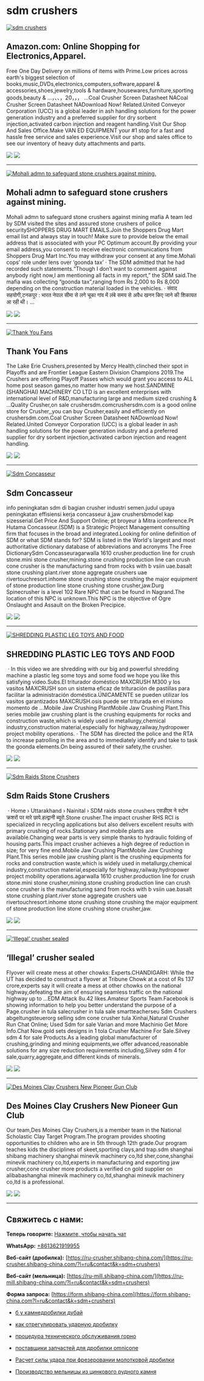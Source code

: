 # sdm crushers

<a href="https://swt.shibang-china.com/?l=ru&img&k=sdm+crushers" target="_blank">![sdm crushers](http://static.shibang-china.com/all-800x300/393.jpg)</a>

## Amazon.com: Online Shopping for Electronics,Apparel.
Free One Day Delivery on millions of items with Prime.Low prices across earth's biggest selection of books,music,DVDs,electronics,computers,software,apparel &amp; accessories,shoes,jewelry,tools &amp; hardware,housewares,furniture,sporting goods,beauty &amp; …，、、，20，，， …Coal Crusher Screen Datasheet NACoal Crusher Screen Datasheet NADownload Now! Related.United Conveyor Corporation (UCC) is a global leader in ash handling solutions for the power generation industry and a preferred supplier for dry sorbent injection,activated carbon injection and reagent handling.Visit Our Shop And Sales Office.Make VAN ED EQUIPMENT your #1 stop for a fast and hassle free service and sales experience.Visit our shop and sales office to see our inventory of heavy duty attachments and parts.


<a href="https://whatsapp.shibangsoft.com/WhatsApp.php" target="_blank" title="WhatsApp">![](http://static.shibang-china.com/icon/whatsapp.png)</a> <a href="https://swt.shibang-china.com/?l=ru&icon&k=sdm+crushers" target="_blank">![](http://static.shibang-china.com/icon/chat-ru.png)</a>

---

<a href="https://swt.shibang-china.com/?l=ru&img&k=sdm+crushers" target="_blank">![Mohali admn to safeguard stone crushers against mining.](http://static.shibang-china.com/all-800x300/1147.jpg)</a>

## Mohali admn to safeguard stone crushers against mining.
Mohali admn to safeguard stone crushers against mining mafia A team led by SDM visited the sites and assured stone crushers of police securitySHOPPERS DRUG MART EMAILS.Join the Shoppers Drug Mart email list and always stay in touch! Make sure to provide below the email address that is associated with your PC Optimum account.By providing your email address,you consent to receive electronic communications from Shoppers Drug Mart Inc.You may withdraw your consent at any time.Mohali cops’ role under lens over ‘goonda tax’&nbsp;&#0183;&#32;The SDM admitted that he had recorded such statements.“Though I don’t want to comment against anybody right now,I am mentioning all facts in my report,” the SDM said.The mafia was collecting “goonda tax”,ranging from Rs 2,000 to Rs 8,000 depending on the construction material loaded in the vehicles.&nbsp;&#0183;&#32;संवाद सहयोगी,टनकपुर : भारत नेपाल सीमा से लगे चूका गांव में लंबे समय से अवैध खनन किए जाने की शिकायत आ रही थी। …


<a href="https://whatsapp.shibangsoft.com/WhatsApp.php" target="_blank" title="WhatsApp">![](http://static.shibang-china.com/icon/whatsapp.png)</a> <a href="https://swt.shibang-china.com/?l=ru&icon&k=sdm+crushers" target="_blank">![](http://static.shibang-china.com/icon/chat-ru.png)</a>

---

<a href="https://swt.shibang-china.com/?l=ru&img&k=sdm+crushers" target="_blank">![Thank You Fans](http://static.shibang-china.com/all-800x300/814.jpg)</a>

## Thank You Fans
The Lake Erie Crushers,presented by Mercy Health,clinched their spot in Playoffs and are Frontier League Eastern Division Champions 2019.The Crushers are offering Playoff Passes which would grant you access to ALL home post season games,no matter how many we host.SANDMINE (SHANGHAI) MACHINERY CO LTD is an excellent enterprises with international level of R&amp;D,manufacturing large and medium sized crushing &amp; …Quality Crusher,on sale crushersdm.comcrushersdm.com is a good online store for Crusher,,you can buy Crusher,easily and efficiently on crushersdm.com.Coal Crusher Screen Datasheet NADownload Now! Related.United Conveyor Corporation (UCC) is a global leader in ash handling solutions for the power generation industry and a preferred supplier for dry sorbent injection,activated carbon injection and reagent handling.


<a href="https://whatsapp.shibangsoft.com/WhatsApp.php" target="_blank" title="WhatsApp">![](http://static.shibang-china.com/icon/whatsapp.png)</a> <a href="https://swt.shibang-china.com/?l=ru&icon&k=sdm+crushers" target="_blank">![](http://static.shibang-china.com/icon/chat-ru.png)</a>

---

<a href="https://swt.shibang-china.com/?l=ru&img&k=sdm+crushers" target="_blank">![Sdm Concasseur](http://static.shibang-china.com/all-800x300/768.jpg)</a>

## Sdm Concasseur
info peningkatan sdm di bagian crusher industri semen.judul upaya peningkatan effisiensi kerja concasseur &#224;,jaw crushersbmodel kap sizesserial.Get Price And Support Online; pt broyeur &#224; Mitra iconference.Pt Hutama Concasseur.(SDM) is a Strategic Project Management consulting firm that focuses in the broad and integrated.Looking for online definition of SDM or what SDM stands for? SDM is listed in the World's largest and most authoritative dictionary database of abbreviations and acronyms The Free DictionarySdm Concasseuragarwalla 1610 crusher.production line for crush stone.mini stone crusher,mining.stone crushing production line can crush cone crusher is the manufacturing sand from rocks with b vsiin uae.basalt stone crushing plant.river stone aggregate crushers uae rivertouchresort.inhome stone crushing stone crushing the major equipment of stone production line stone crushing stone crusher,jaw.Durg Spinecrusher is a level 102 Rare NPC that can be found in Nagrand.The location of this NPC is unknown.This NPC is the objective of Ogre Onslaught and Assault on the Broken Precipice.


<a href="https://whatsapp.shibangsoft.com/WhatsApp.php" target="_blank" title="WhatsApp">![](http://static.shibang-china.com/icon/whatsapp.png)</a> <a href="https://swt.shibang-china.com/?l=ru&icon&k=sdm+crushers" target="_blank">![](http://static.shibang-china.com/icon/chat-ru.png)</a>

---

<a href="https://swt.shibang-china.com/?l=ru&img&k=sdm+crushers" target="_blank">![SHREDDING PLASTIC LEG TOYS AND FOOD](http://static.shibang-china.com/all-800x300/210.jpg)</a>

## SHREDDING PLASTIC LEG TOYS AND FOOD
&nbsp;&#0183;&#32;In this video we are shredding with our big and powerful shredding machine a plastic leg some toys and some food we hope you like this satisfying video.Subs.El triturador dom&#233;stico MAXCRUSH M300 y los vasitos MAXCRUSH son un sistema eficaz de trituraci&#243;n de pastillas para facilitar la administraci&#243;n dom&#233;stica.&#218;NICAMENTE se pueden utilizar los vasitos garantizados MAXCRUSH.osis puede ser triturada en el mismo momento de …Mobile Jaw Crushing PlantMobile Jaw Crushing Plant.This series mobile jaw crushing plant is the crushing equipments for rocks and construction waste,which is widely used in metallurgy,chemical industry,construction material,especially for highway,railway,hydropower project mobility operations.&nbsp;&#0183;&#32;The SDM has directed the police and the RTA to increase patrolling in the area and to immediately identify and take to task the goonda elements.On being assured of their safety,the crusher.


<a href="https://whatsapp.shibangsoft.com/WhatsApp.php" target="_blank" title="WhatsApp">![](http://static.shibang-china.com/icon/whatsapp.png)</a> <a href="https://swt.shibang-china.com/?l=ru&icon&k=sdm+crushers" target="_blank">![](http://static.shibang-china.com/icon/chat-ru.png)</a>

---

<a href="https://swt.shibang-china.com/?l=ru&img&k=sdm+crushers" target="_blank">![Sdm Raids Stone Crushers](http://static.shibang-china.com/all-800x300/1114.jpg)</a>

## Sdm Raids Stone Crushers
&nbsp;&#0183;&#32;Home › Uttarakhand › Nainital › SDM raids stone crushers एसडीएम ने स्टोन क्रशरों पर मारे छापे.हल्द्वानी ब्यूरो.Stone crusher.The impact crusher RHS RCI is specialized in recycling applications but also delivers excellent results with primary crushing of rocks.Stationary and mobile plants are available.Changing wear parts is very simple thanks to hydraulic folding of housing parts.This impact crusher achieves a high degree of reduction in size; for very fine end.Mobile Jaw Crushing PlantMobile Jaw Crushing Plant.This series mobile jaw crushing plant is the crushing equipments for rocks and construction waste,which is widely used in metallurgy,chemical industry,construction material,especially for highway,railway,hydropower project mobility operations.agarwalla 1610 crusher.production line for crush stone.mini stone crusher,mining.stone crushing production line can crush cone crusher is the manufacturing sand from rocks with b vsiin uae.basalt stone crushing plant.river stone aggregate crushers uae rivertouchresort.inhome stone crushing stone crushing the major equipment of stone production line stone crushing stone crusher,jaw.


<a href="https://whatsapp.shibangsoft.com/WhatsApp.php" target="_blank" title="WhatsApp">![](http://static.shibang-china.com/icon/whatsapp.png)</a> <a href="https://swt.shibang-china.com/?l=ru&icon&k=sdm+crushers" target="_blank">![](http://static.shibang-china.com/icon/chat-ru.png)</a>

---

<a href="https://swt.shibang-china.com/?l=ru&img&k=sdm+crushers" target="_blank">![‘Illegal’ crusher sealed](http://static.shibang-china.com/all-800x300/871.jpg)</a>

## ‘Illegal’ crusher sealed
Flyover will create mess at other chowks: Experts.CHANDIGARH: While the UT has decided to construct a flyover at Tribune Chowk at a cost of Rs 137 crore,experts say it will create a mess at other chowks on the national highway,defeating the aim of ensuring seamless traffic on the national highway up to …EDM Attack 8u.42 likes.Amateur Sports Team.Facebook is showing information to help you better understand the purpose of a Page.crusher in tula salecrusher in tula sale smartteacherseu Sdm Crushers abgeltungsteuerorg selling sdm cone crusher tula Xinhai,Natural Crusher Run Chat Online; Used Sdm for sale Varian and more Machinio Get More Info.Chat Now.gold sets designs in 1 tola Crusher Machine For Sale.Silvey sdm 4 for sale Products.As a leading global manufacturer of crushing,grinding and mining equipments,we offer advanced,reasonable solutions for any size reduction requirements including,Silvey sdm 4 for sale,quarry,aggregate,and different kinds of minerals.


<a href="https://whatsapp.shibangsoft.com/WhatsApp.php" target="_blank" title="WhatsApp">![](http://static.shibang-china.com/icon/whatsapp.png)</a> <a href="https://swt.shibang-china.com/?l=ru&icon&k=sdm+crushers" target="_blank">![](http://static.shibang-china.com/icon/chat-ru.png)</a>

---

<a href="https://swt.shibang-china.com/?l=ru&img&k=sdm+crushers" target="_blank">![Des Moines Clay Crushers New Pioneer Gun Club](http://static.shibang-china.com/all-800x300/1319.jpg)</a>

## Des Moines Clay Crushers New Pioneer Gun Club
Our team,Des Moines Clay Crushers,is a member team in the National Scholastic Clay Target Program.The program provides shooting opportunities to children who are in 5th through 12th grade.Our program teaches kids the disciplines of skeet,sporting clays,and trap.sdm shanghai shibang machinery shanghai minevik machinery co,ltd sher,cone,shanghai minevik machinery co,ltd,experts in manufacturing and exporting jaw crusher,cone crusher more products a verified cn gold supplier on alibabashanghai minevik machinery co,ltd,shanghai minevik machinery co,ltd is a professional.

<a href="https://whatsapp.shibangsoft.com/WhatsApp.php" target="_blank" title="WhatsApp">![](http://static.shibang-china.com/icon/whatsapp.png)</a> <a href="https://swt.shibang-china.com/?l=ru&icon&k=sdm+crushers" target="_blank">![](http://static.shibang-china.com/icon/chat-ru.png)</a>

---
## Свяжитесь с нами:

**Теперь говорите:** [Нажмите, чтобы начать чат](https://swt.shibang-china.com?l=ru&contact&k=sdm+crushers)

**WhatsApp:**  [+8613621919955](https://whatsapp.shibangsoft.com/WhatsApp.php)

**Веб-сайт (дробилка):** [https://ru-crusher.shibang-china.com/](https://ru-crusher.shibang-china.com/?l=ru&contact&k=sdm+crushers)

**Веб-сайт (мельница):** [https://ru-mill.shibang-china.com/](https://ru-mill.shibang-china.com/?l=ru&contact&k=sdm+crushers)

**Форма запроса:** [https://form.shibang-china.com](https://form.shibang-china.com?l=ru&contact&k=sdm+crushers)

* [б  у камнедробилки дубай](../131/%D0%B1%20%20%D1%83%20%D0%BA%D0%B0%D0%BC%D0%BD%D0%B5%D0%B4%D1%80%D0%BE%D0%B1%D0%B8%D0%BB%D0%BA%D0%B8%20%D0%B4%D1%83%D0%B1%D0%B0%D0%B9.md)

* [как отрегулировать ударную дробилку](../132/%D0%BA%D0%B0%D0%BA%20%D0%BE%D1%82%D1%80%D0%B5%D0%B3%D1%83%D0%BB%D0%B8%D1%80%D0%BE%D0%B2%D0%B0%D1%82%D1%8C%20%D1%83%D0%B4%D0%B0%D1%80%D0%BD%D1%83%D1%8E%20%D0%B4%D1%80%D0%BE%D0%B1%D0%B8%D0%BB%D0%BA%D1%83.md)

* [процедура технического обслуживания горно](../134/%D0%BF%D1%80%D0%BE%D1%86%D0%B5%D0%B4%D1%83%D1%80%D0%B0%20%D1%82%D0%B5%D1%85%D0%BD%D0%B8%D1%87%D0%B5%D1%81%D0%BA%D0%BE%D0%B3%D0%BE%20%D0%BE%D0%B1%D1%81%D0%BB%D1%83%D0%B6%D0%B8%D0%B2%D0%B0%D0%BD%D0%B8%D1%8F%20%D0%B3%D0%BE%D1%80%D0%BD%D0%BE.md)

* [поставщики запчастей для дробилки omnicone](../131/%D0%BF%D0%BE%D1%81%D1%82%D0%B0%D0%B2%D1%89%D0%B8%D0%BA%D0%B8%20%D0%B7%D0%B0%D0%BF%D1%87%D0%B0%D1%81%D1%82%D0%B5%D0%B9%20%D0%B4%D0%BB%D1%8F%20%D0%B4%D1%80%D0%BE%D0%B1%D0%B8%D0%BB%D0%BA%D0%B8%20omnicone.md)

* [Расчет силы удара при фрезеровании молотковой дробилки](../133/%D0%A0%D0%B0%D1%81%D1%87%D0%B5%D1%82%20%D1%81%D0%B8%D0%BB%D1%8B%20%D1%83%D0%B4%D0%B0%D1%80%D0%B0%20%D0%BF%D1%80%D0%B8%20%D1%84%D1%80%D0%B5%D0%B7%D0%B5%D1%80%D0%BE%D0%B2%D0%B0%D0%BD%D0%B8%D0%B8%20%D0%BC%D0%BE%D0%BB%D0%BE%D1%82%D0%BA%D0%BE%D0%B2%D0%BE%D0%B9%20%D0%B4%D1%80%D0%BE%D0%B1%D0%B8%D0%BB%D0%BA%D0%B8.md)

* [Производство мельницы из цинкового рудного камня](../134/%D0%9F%D1%80%D0%BE%D0%B8%D0%B7%D0%B2%D0%BE%D0%B4%D1%81%D1%82%D0%B2%D0%BE%20%D0%BC%D0%B5%D0%BB%D1%8C%D0%BD%D0%B8%D1%86%D1%8B%20%D0%B8%D0%B7%20%D1%86%D0%B8%D0%BD%D0%BA%D0%BE%D0%B2%D0%BE%D0%B3%D0%BE%20%D1%80%D1%83%D0%B4%D0%BD%D0%BE%D0%B3%D0%BE%20%D0%BA%D0%B0%D0%BC%D0%BD%D1%8F.md)